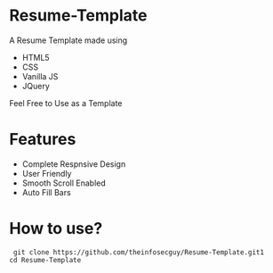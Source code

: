 # Resume-Template

A Resume Template made using 
- HTML5
- CSS
- Vanilla JS 
- JQuery

Feel Free to Use as a Template 

# Features
- Complete Respnsive Design
- User Friendly
- Smooth Scroll Enabled
- Auto Fill Bars

# How to use?

`
git clone https://github.com/theinfosecguy/Resume-Template.git1` <br/>
`cd Resume-Template
`

